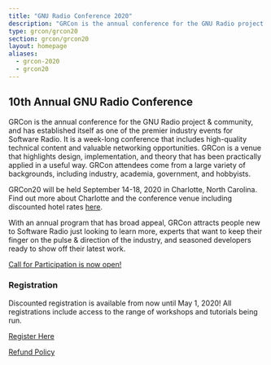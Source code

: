 ```yaml
---
title: "GNU Radio Conference 2020"
description: "GRCon is the annual conference for the GNU Radio project & community, and has established itself as one of the premier industry events for Software Radio."
type: grcon/grcon20
section: grcon/grcon20
layout: homepage
aliases:
  - grcon-2020
  - grcon20
---
```


## 10th Annual GNU Radio Conference

GRCon is the annual conference for the GNU Radio project & community, and has
established itself as one of the premier industry events for Software Radio. It
is a week-long conference that includes high-quality technical content and
valuable networking opportunities. GRCon is a venue that highlights design,
implementation, and theory that has been practically applied in a useful way.
GRCon attendees come from a large variety of backgrounds, including industry,
academia, government, and hobbyists.

GRCon20 will be held September 14-18, 2020 in Charlotte, North Carolina. Find out more about Charlotte and the conference venue including discounted hotel rates [here](charlotte). 

With an annual program that has broad appeal, GRCon attracts people new to
Software Radio just looking to learn more, experts that want to keep their finger
on the pulse & direction of the industry, and seasoned developers ready to show
off their latest work.

[Call for Participation is now open!](submit)

### Registration

Discounted registration is available from now until May 1, 2020! All registrations include access to the range of workshops and tutorials being run.

[Register Here](https://tickets.gnuradio.org/grcon20/)

[Refund Policy](refunds)
